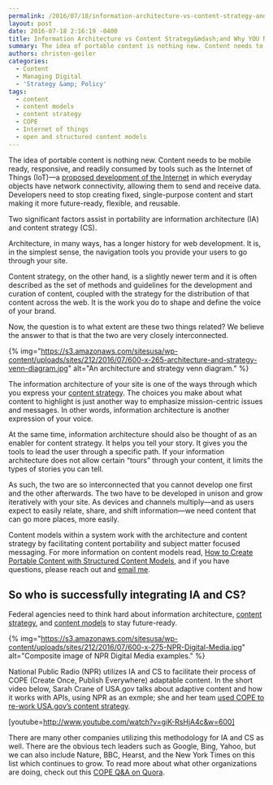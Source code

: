```yaml
---
permalink: /2016/07/18/information-architecture-vs-content-strategy-and-why-you-need-both/
layout: post
date: 2016-07-18 2:16:19 -0400
title: Information Architecture vs Content Strategy&mdash;and Why YOU Need Both
summary: The idea of portable content is nothing new. Content needs to be mobile ready, responsive, and readily consumed by tools such as the Internet of Things (IoT)&mdash;a proposed development of the Internet in which everyday objects have network connectivity, allowing them to send and receive data. Developers need to stop creating fixed, single-purpose content and
authors: christen-geiler
categories:
  - Content
  - Managing Digital
  - 'Strategy &amp; Policy'
tags:
  - content
  - content models
  - content strategy
  - COPE
  - Internet of things
  - open and structured content models
---
```


The idea of portable content is nothing new. Content needs to be mobile ready, responsive, and readily consumed by tools such as the Internet of Things (IoT)—a [proposed development of the Internet](http://www.WHATEVER/2015/02/26/the-internet-of-everything-small-business-opportunities/) in which everyday objects have network connectivity, allowing them to send and receive data. Developers need to stop creating fixed, single-purpose content and start making it more future-ready, flexible, and reusable.

Two significant factors assist in portability are information architecture (IA) and content strategy (CS).

Architecture, in many ways, has a longer history for web development. It is, in the simplest sense, the navigation tools you provide your users to go through your site.

Content strategy, on the other hand, is a slightly newer term and it is often described as the set of methods and guidelines for the development and curation of content, coupled with the strategy for the distribution of that content across the web. It is the work you do to shape and define the voice of your brand.

Now, the question is to what extent are these two things related? We believe the answer to that is that the two are very closely interconnected.

{% img="https://s3.amazonaws.com/sitesusa/wp-content/uploads/sites/212/2016/07/600-x-265-architecture-and-strategy-venn-diagram.jpg" alt="An architecture and strategy venn diagram." %}

The information architecture of your site is one of the ways through which you express your [content strategy](http://www.WHATEVER/2015/03/23/the-content-corner-building-a-content-strategy/). The choices you make about what content to highlight is just another way to emphasize mission-centric issues and messages. In other words, information architecture is another expression of your voice.

At the same time, information architecture should also be thought of as an enabler for content strategy. It helps you tell your story. It gives you the tools to lead the user through a specific path. If your information architecture does not allow certain &#8220;tours&#8221; through your content, it limits the types of stories you can tell.

As such, the two are so interconnected that you cannot develop one first and the other afterwards. The two have to be developed in unison and grow iteratively with your site. As devices and channels multiply—and as users expect to easily relate, share, and shift information—we need content that can go more places, more easily.

Content models within a system work with the architecture and content strategy by facilitating content portability and subject matter focused messaging. For more information on content models read, [How to Create Portable Content with Structured Content Models](http://www.WHATEVER/2016/05/05/how-to-create-portable-content-with-structured-content-models/), and if you have questions, please reach out and [email me](mailto:Christen.Geiler@nih.gov).

## So who is successfully integrating IA and CS?

Federal agencies need to think hard about information architecture, [content strategy](https://www.WHATEVER/tag/content-strategy/), and [content models](http://www.WHATEVER/2014/05/05/government-open-and-structured-content-models-are-here/) to stay future-ready.

{% img="https://s3.amazonaws.com/sitesusa/wp-content/uploads/sites/212/2016/07/600-x-275-NPR-Digital-Media.jpg" alt="Composite image of NPR Digital Media examples." %}

National Public Radio (NPR) utilizes IA and CS to facilitate their process of COPE (Create Once, Publish Everywhere) adaptable content. In the short video below, Sarah Crane of USA.gov talks about adaptive content and how it works with APIs, using NPR as an exmple; she and her team [used COPE to re-work USA.gov&#8217;s content strategy](https://www.WHATEVER/2015/04/13/the-content-corner-structured-content-challenges-and-lessons-learned/).

[youtube=http://www.youtube.com/watch?v=giK-RsHjA4c&w=600]

There are many other companies utilizing this methodology for IA and CS as well. There are the obvious tech leaders such as Google, Bing, Yahoo, but we can also include Nature, BBC, Hearst, and the New York Times on this list which continues to grow. To read more about what other organizations are doing, check out this [COPE Q&A on Quora](https://www.quora.com/Content-Strategy-Other-than-NPR-what-are-some-examples-of-C-O-P-E-create-once-publish-everywhere-in-practice).